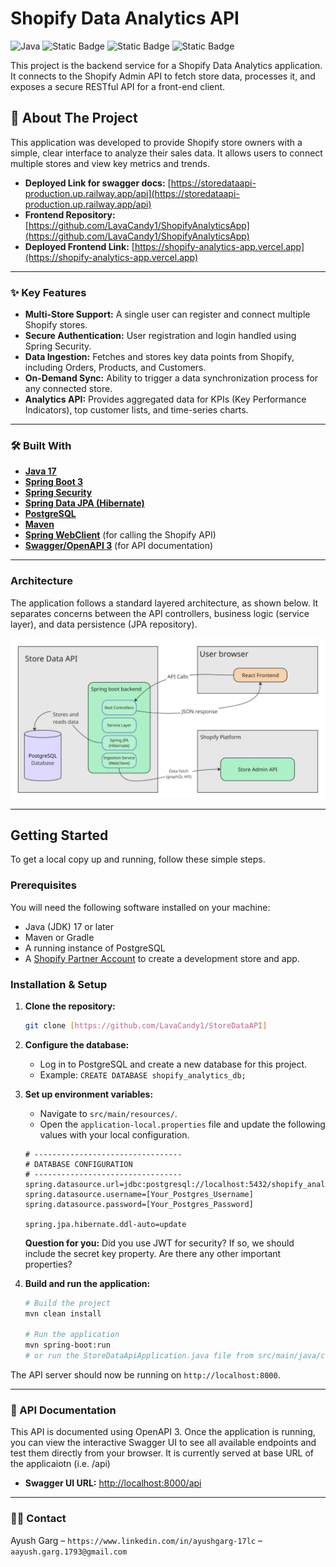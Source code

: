 # Shopify Data Analytics API

![Java](https://img.shields.io/badge/Java-17-yellow?style=plastic&link=https%3A%2F%2Fwww.oracle.com%2Fjava%2Ftechnologies%2Fjavase%2Fjdk17-archive-downloads.html)
![Static Badge](https://img.shields.io/badge/Spring_Boot-3.x-brightgreen?style=plastic&link=https%3A%2F%2Fspring.io%2Fprojects%2Fspring-boot)
![Static Badge](https://img.shields.io/badge/PostgreSQL-15-blue?style=plastic&link=https%3A%2F%2Fwww.postgresql.org%2F)
![Static Badge](https://img.shields.io/badge/Maven-4.0-red?style=plastic&link=https%3A%2F%2Fmaven.apache.org%2F)

This project is the backend service for a Shopify Data Analytics application. It connects to the Shopify Admin API to fetch store data, processes it, and exposes a secure RESTful API for a front-end client.

## 🚀 About The Project

This application was developed to provide Shopify store owners with a simple, clear interface to analyze their sales data. It allows users to connect multiple stores and view key metrics and trends.

- **Deployed Link for swagger docs:** [https://storedataapi-production.up.railway.app/api](https://storedataapi-production.up.railway.app/api)
- **Frontend Repository:** [https://github.com/LavaCandy1/ShopifyAnalyticsApp](https://github.com/LavaCandy1/ShopifyAnalyticsApp)
- **Deployed Frontend Link:** [https://shopify-analytics-app.vercel.app](https://shopify-analytics-app.vercel.app)

---

### ✨ Key Features

- **Multi-Store Support:** A single user can register and connect multiple Shopify stores.
- **Secure Authentication:** User registration and login handled using Spring Security.
- **Data Ingestion:** Fetches and stores key data points from Shopify, including Orders, Products, and Customers.
- **On-Demand Sync:** Ability to trigger a data synchronization process for any connected store.
- **Analytics API:** Provides aggregated data for KPIs (Key Performance Indicators), top customer lists, and time-series charts.

---

### 🛠️ Built With

- **[Java 17](https://www.oracle.com/java/technologies/javase/jdk17-archive-downloads.html)**
- **[Spring Boot 3](https://spring.io/projects/spring-boot)**
- **[Spring Security](https://spring.io/projects/spring-security)**
- **[Spring Data JPA (Hibernate)](https://spring.io/projects/spring-data-jpa)**
- **[PostgreSQL](https://www.postgresql.org/)**
- **[Maven](https://maven.apache.org/)**
- **[Spring WebClient](https://docs.spring.io/spring-framework/docs/current/reference/html/web-reactive.html#webflux-client)** (for calling the Shopify API)
- **[Swagger/OpenAPI 3](https://swagger.io/)** (for API documentation)

---

### Architecture

The application follows a standard layered architecture, as shown below. It separates concerns between the API controllers, business logic (service layer), and data persistence (JPA repository).

![Architecture Diagram](./Design.jpg)

---

## Getting Started

To get a local copy up and running, follow these simple steps.

### Prerequisites

You will need the following software installed on your machine:

- Java (JDK) 17 or later
- Maven or Gradle
- A running instance of PostgreSQL
- A [Shopify Partner Account](https://www.shopify.com/partners) to create a development store and app.

### Installation & Setup

1.  **Clone the repository:**

    ```sh
    git clone [https://github.com/LavaCandy1/StoreDataAPI]
    ```

2.  **Configure the database:**

    - Log in to PostgreSQL and create a new database for this project.
    - Example: `CREATE DATABASE shopify_analytics_db;`

3.  **Set up environment variables:**

    - Navigate to `src/main/resources/`.
    - Open the `application-local.properties` file and update the following values with your local configuration.

    ```properties
    # ---------------------------------
    # DATABASE CONFIGURATION
    # ---------------------------------
    spring.datasource.url=jdbc:postgresql://localhost:5432/shopify_analytics_db
    spring.datasource.username=[Your_Postgres_Username]
    spring.datasource.password=[Your_Postgres_Password]

    spring.jpa.hibernate.ddl-auto=update

    ```

    **Question for you:** Did you use JWT for security? If so, we should include the secret key property. Are there any other important properties?

4.  **Build and run the application:**

    ```sh
    # Build the project
    mvn clean install

    # Run the application
    mvn spring-boot:run
    # or run the StoreDataApiApplication.java file from src/main/java/com/AyushGarg/StoreDataapi/
    ```

The API server should now be running on `http://localhost:8000`.

---

### 📖 API Documentation

This API is documented using OpenAPI 3. Once the application is running, you can view the interactive Swagger UI to see all available endpoints and test them directly from your browser. It is currently served at base URL of the applicaiotn (i.e. /api)

- **Swagger UI URL:** [http://localhost:8000/api](http://localhost:8000/api)

---

### 🧑‍💻 Contact

Ayush Garg – `https://www.linkedin.com/in/ayushgarg-17lc` – `aayush.garg.1793@gmail.com`
